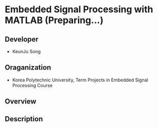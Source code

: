 # **Embedded Signal Processing with MATLAB (Preparing...)**
## **Developer**
* KeunJu Song
## **Oraganization**
* Korea Polytechnic University, Term Projects in Embedded Signal Processing Course
## **Overview**

## **Description**
